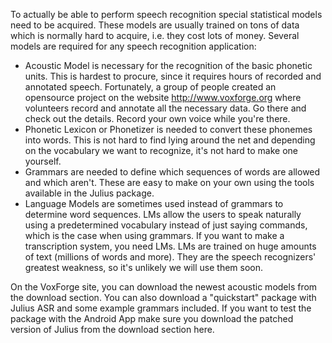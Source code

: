 To actually be able to perform speech recognition special statistical models need to be acquired. These models are usually trained on tons of data which is normally hard to acquire, i.e. they cost lots of money. Several models are required for any speech recognition application:

  * Acoustic Model is necessary for the recognition of the basic phonetic units. This is hardest to procure, since it requires hours of recorded and annotated speech. Fortunately, a group of people created an opensource project on the website http://www.voxforge.org where volunteers record and annotate all the necessary data. Go there and check out the details. Record your own voice while you're there.
  * Phonetic Lexicon or Phonetizer is needed to convert these phonemes into words. This is not hard to find lying around the net and depending on the vocabulary we want to recognize, it's not hard to make one yourself.
  * Grammars are needed to define which sequences of words are allowed and which aren't. These are easy to make on your own using the tools available in the Julius package.
  * Language Models are sometimes used instead of grammars to determine word sequences. LMs allow the users to speak naturally using a predetermined vocabulary instead of just saying commands, which is the case when using grammars. If you want to make a transcription system, you need LMs. LMs are trained on huge amounts of text (millions of words and more). They are the speech recognizers' greatest weakness, so it's unlikely we will use them soon.

On the VoxForge site, you can download the newest acoustic models from the download section.  You can also download a "quickstart" package with Julius ASR and some example grammars included. If you want to test the package with the Android App make sure you download the patched version of Julius from the download section here.